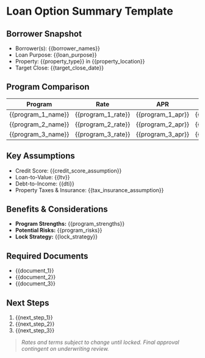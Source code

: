 <!-- Powered by BMAD™ Core -->

# Loan Option Summary Template

## Borrower Snapshot

- Borrower(s): {{borrower_names}}
- Loan Purpose: {{loan_purpose}}
- Property: {{property_type}} in {{property_location}}
- Target Close: {{target_close_date}}

## Program Comparison

| Program            | Rate               | APR               | Est. Payment (P&I)    | Cash to Close               | Key Notes           |
| ------------------ | ------------------ | ----------------- | --------------------- | --------------------------- | ------------------- |
| {{program_1_name}} | {{program_1_rate}} | {{program_1_apr}} | {{program_1_payment}} | {{program_1_cash_to_close}} | {{program_1_notes}} |
| {{program_2_name}} | {{program_2_rate}} | {{program_2_apr}} | {{program_2_payment}} | {{program_2_cash_to_close}} | {{program_2_notes}} |
| {{program_3_name}} | {{program_3_rate}} | {{program_3_apr}} | {{program_3_payment}} | {{program_3_cash_to_close}} | {{program_3_notes}} |

## Key Assumptions

- Credit Score: {{credit_score_assumption}}
- Loan-to-Value: {{ltv}}
- Debt-to-Income: {{dti}}
- Property Taxes & Insurance: {{tax_insurance_assumption}}

## Benefits & Considerations

- **Program Strengths:** {{program_strengths}}
- **Potential Risks:** {{program_risks}}
- **Lock Strategy:** {{lock_strategy}}

## Required Documents

- {{document_1}}
- {{document_2}}
- {{document_3}}

## Next Steps

1. {{next_step_1}}
2. {{next_step_2}}
3. {{next_step_3}}

> _Rates and terms subject to change until locked. Final approval contingent on underwriting review._
